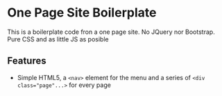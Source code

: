 # One Page Site Boilerplate
This is a boilerplate code fron a one page site. No JQuery nor Bootstrap. Pure CSS and as little JS as posible

## Features
* Simple HTML5, a `<nav>` element for the menu and a series of `<div class="page"...>` for every page
  


